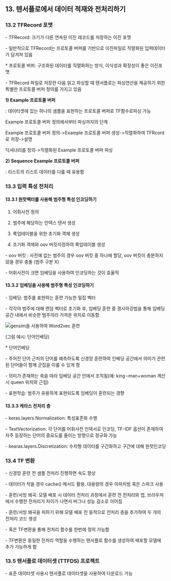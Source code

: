 ## 13. 텐서플로에서 데이터 적재와 전처리하기

### **13.2 TFRecord 포맷**

\- TFRecord: 크기가 다른 연속된 이진 레코드를 저장하는 이진 포맷

\- 일반적으로 TFRecord는 프로토콜 버퍼를 기반으로 이진파일로 직렬화된 입력데이터가 담겨져 있음

\* 프로토콜 버퍼: 구조화된 데이터를 직렬화하는 방식, 이식성과 확장성이 좋은 이진포맷

\- TFRecord 파일로 저장한 다음 읽고 파싱할 때 텐서플로는 파싱연산을 제공하기 위한 특별한 프로토콜 버퍼 정의를 가지고 있음

**1) Example 프로토콜 버퍼**

: 데이터셋에 있는 하나의 샘플을 표현하는 프로토콜 버퍼로 TF함수로파싱 가능

Example 프로토콜 버퍼 정의에서부터 파싱까지의 단계

Example 프로토콜 버퍼 정의->Example 프로토콜 버퍼 생성->직렬화하여 TFRcord 로 저장->설명

딕셔너리를 정의->직렬화된 Example 프로토콜 버퍼 파싱

**2) Sequence Example 프로토콜 버퍼**

: 리스트의 리스트 데이터를 다룰 때 유용함

 

### 13.3 입력 특성 전처리

#### 13.3.1 원핫벡터를 사용해 범주형 특성 인코딩하기

1) 어휘사전 정의

2) 범주에 해당하는 인덱스 텐서 생성

3) 룩업테이블을 위한 초기화 객체 생성

4) 초기화 객체와 oov 버킷지정하여 룩업테이블 생성

\- oov 버킷 : 사전에 없는 범주의 경우 oov 버킷 중 하나에 할당, oov 버킷이 충분하지 않을 경우 충돌 (범주 구분 X)

\- 어휘사전이 크면 임베딩을 사용하여 인코딩하는 것이 효율적

#### 13.3.2 임베딩을 사용해 범주형 특성 인코딩하기

\- 임베딩: 범주를 표현하는 훈련 가능한 밀집 벡터

\- 각각의 범주에 대해 랜덤 벡터로 초기화 후, 임베딩 훈련 중 경사하강법을 통해 임베딩 공간 내에서 비슷한 범주끼리 가까운 위치로 이동함

![gensim을 사용하여 Word2vec 훈련](file:///C:/Users/iyr0219/AppData/Local/Temp/msohtmlclip1/01/clip_image002.jpg)

(그림 예시: 단어인베딩)

\* 단어인베딩

\- 주어진 단어 근처의 단어를 예측하도록 신경망 훈련하여 인베딩 공간에서 의미가 관련된 단어들이 함께 군집을 이룰 수 있게 함

\- 의미가 존재하는 축을 따라 임베딩 공간 안에서 조직됨(예: king –man+woman 계산 시 queen 위치와 근접)

\- 표현학습: 범주가 유용하게 표현되도록 임베딩이 훈련되는 경향

 

#### 13.3.3 케라스 전처리 층

\- keras.layers.Normalization: 특성표준화 수행

\- TextVectorization: 각 단어를 어휘사전 인덱서로 인코딩, TF-IDF 옵션이 존재하여 자주 등장하는 단어의 중요도를 줄이는 방향으로 정규화 가능

\- kearas.layers.Discretization: 수치형 데이터를 구간화하고 구간에 대해 원핫인코딩

 

### 13.4 TF 변환

\- 신경망 훈련 전 샘플 전처리 진행하면 속도 향상

\- 데이터가 작을 경우 cache() 메서드 활용, 대용량의 경우 아파치빔 혹은 스파크 사용

\- 훈련/서빙 왜곡: 모델 배포 시 데이터 전처리 과정에서 훈련 전 전처리와 앱, 브라우저에서 수행한 전처리가 차이가 나면서 버그나 성능 감소로 이어짐

\- 훈련/서빙 왜곡을 피하기 위해 모델 배포 전 동적으로 전처리 층을 추가하여 두 개의 전처리 코드 생성

\- 혹은 TF변환을 통해 전처리 함수를 한번에 정의 가능함

\- TF변환은 동일한 전처리 역할을 수행하는 텐서플로 함수를 생성하여 배포할 모델에 추가 가능하게 함

 

### 13.5 텐서플로 데이터셋 (TTFDS) 프로젝트

\- 표준 데이터셋 사용시 텐서플로 데이터셋을 사용하여 다운로드 가능

 

 

 

 